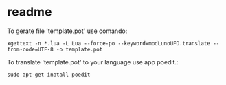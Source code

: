 # readme

To gerate file 'template.pot' use comando:

````xgettext -n *.lua -L Lua --force-po --keyword=modLunoUFO.translate --from-code=UTF-8 -o template.pot````


To translate 'template.pot' to your language use app poedit.:

````sudo apt-get inatall poedit````
